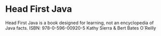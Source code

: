 # Head First Java
Head First Java is a book designed for learning, not an encyclopedia of Java facts.
ISBN: 978-0-596-00920-5
Kathy Sierra & Bert Bates
O´Reilly
